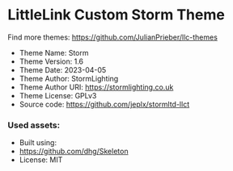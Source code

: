 # LittleLink Custom Storm Theme
Find more themes: https://github.com/JulianPrieber/llc-themes
                                                                                                                                                                         
*	Theme Name: Storm
*	Theme Version: 1.6
*	Theme Date: 2023-04-05
*	Theme Author: StormLighting
*	Theme Author URI: https://stormlighting.co.uk
*	Theme License: GPLv3
*	Source code: https://github.com/jeplx/stormltd-llct


### Used assets:
* Built using:
* https://github.com/dhg/Skeleton
* License: MIT
